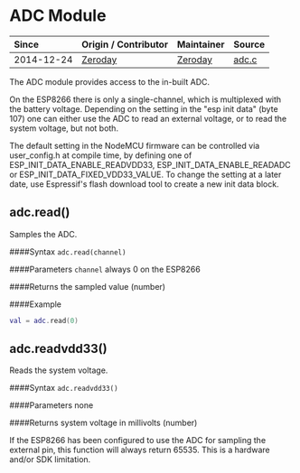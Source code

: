 # ADC Module
| Since  | Origin / Contributor  | Maintainer  | Source  |
| :----- | :-------------------- | :---------- | :------ |
| 2014-12-24 | [Zeroday](https://github.com/funshine) | [Zeroday](https://github.com/funshine) | [adc.c](../../../app/modules/adc.c)|

The ADC module provides access to the in-built ADC.

On the ESP8266 there is only a single-channel, which is multiplexed with the battery voltage. Depending on the setting in the "esp init data" (byte 107) one can either use the ADC to read an external voltage, or to read the system voltage, but not both.

The default setting in the NodeMCU firmware can be controlled via user_config.h at compile time, by defining one of ESP_INIT_DATA_ENABLE_READVDD33, ESP_INIT_DATA_ENABLE_READADC or ESP_INIT_DATA_FIXED_VDD33_VALUE. To change the setting at a later date, use Espressif's flash download tool to create a new init data block.

## adc.read()

Samples the ADC.

####Syntax
`adc.read(channel)`

####Parameters
`channel` always 0 on the ESP8266

####Returns
the sampled value (number)

####Example
```lua
val = adc.read(0)
```

## adc.readvdd33()

Reads the system voltage.

####Syntax
`adc.readvdd33()`

####Parameters
none

####Returns
system voltage in millivolts (number)

If the ESP8266 has been configured to use the ADC for sampling the external pin, this function will always return 65535. This is a hardware and/or SDK limitation.
